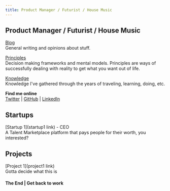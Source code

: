 ```yaml
---
title: Product Manager / Futurist / House Music
---
```



## Product Manager / Futurist / House Music

[Blog](/blog/) <br />General writing and opinions about stuff.

[Principles](/principles/) <br />Decision making frameworks and mental models. Principles are ways of successfully dealing with reality to get what you want out of life.

[Knowledge](/knowledge/) <br />Knowledge I've gathered through the years of traveling, learning, doing, etc.

**Find me online** <br />[Twitter]() | [GitHub]() | [LinkedIn](https://www.linkedin.com/in/devang-patel-5890378a/)


## Startups

[Startup 1](startup1 link) - CEO<br />
A Talent Marketplace platform that pays people for their worth, you interested?


## Projects

[Project 1](project1 link)<br />
Gotta decide what this is


#### The End | Get back to work
